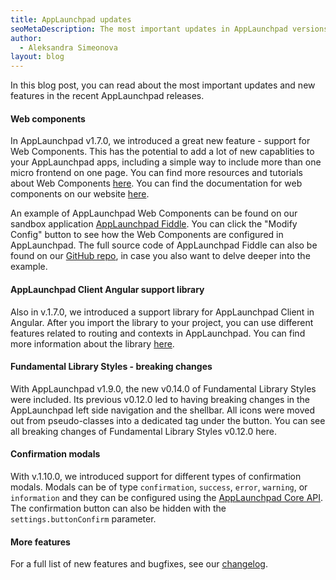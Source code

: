 ```yaml
---
title: AppLaunchpad updates
seoMetaDescription: The most important updates in AppLaunchpad versions 1.7.0 - 1.10.0
author:
  - Aleksandra Simeonova
layout: blog
---
```


In this blog post, you can read about the most important updates and new features in the recent AppLaunchpad releases.
<!-- Excerpt -->

#### Web components

In AppLaunchpad v1.7.0, we introduced a great new feature - support for Web Components. This has the potential to add a lot of new capablities to your AppLaunchpad apps, including a simple way to include more than one micro frontend on one page. You can find more resources and tutorials about Web Components [here](https://developer.mozilla.org/en-US/docs/Web/Web_Components). You can find the documentation for web components on our website [here](https://docs.applaunchpad-project.io/docs/web-component).

An example of AppLaunchpad Web Components can be found on our sandbox application [AppLaunchpad Fiddle](https://fiddle.applaunchpad-project.io/). You can click the "Modify Config" button to see how the Web Components are configured in AppLaunchpad. The full source code of AppLaunchpad Fiddle can also be found on our [GitHub repo](https://github.com/davidwl/applaunchpad/tree/master/website/fiddle), in case you also want to delve deeper into the example.

#### AppLaunchpad Client Angular support library

Also in v.1.7.0, we introduced a support library for AppLaunchpad Client in Angular. After you import the library to your project, you can use different features related to routing and contexts in AppLaunchpad. You can find more information about the library [here](https://github.com/davidwl/applaunchpad/tree/master/client-frameworks-support/client-support-angular).

#### Fundamental Library Styles - breaking changes

With AppLaunchpad v1.9.0, the new v0.14.0 of Fundamental Library Styles were included. Its previous v0.12.0 led to having breaking changes in the AppLaunchpad left side navigation and the shellbar. All icons were moved out from pseudo-classes into a dedicated tag <i class="sap-icon sap-icon--{modifier}"></i> under the button. You can see all breaking changes of Fundamental Library Styles v0.12.0 here.

#### Confirmation modals

With v.1.10.0, we introduced support for different types of confirmation modals. Modals can be of type `confirmation`, `success`, `error`, `warning`, or `information` and they can be configured using the [AppLaunchpad Core API](https://docs.applaunchpad-project.io/docs/applaunchpad-core-api/?section=showconfirmationmodal). The confirmation button can also be hidden with the `settings.buttonConfirm` parameter.

#### More features

For a full list of new features and bugfixes, see our [changelog](https://github.com/davidwl/applaunchpad/blob/master/CHANGELOG.md).
